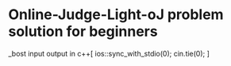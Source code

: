 # Online-Judge-Light-oJ problem solution for beginners 

_bost input output in c++[
ios::sync_with_stdio(0);
    cin.tie(0);
    ]
 
